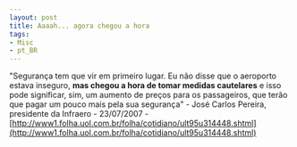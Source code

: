 ```yaml
---
layout: post
title: Aaaah... agora chegou a hora
tags:
- Misc
- pt_BR
---
```

"Segurança tem que vir em primeiro lugar. Eu não disse que o aeroporto estava inseguro, **mas chegou a hora de tomar medidas cautelares** e isso pode significar, sim, um aumento de preços para os passageiros, que terão que pagar um pouco mais pela sua segurança" - José Carlos Pereira, presidente da Infraero - 23/07/2007 - [http://www1.folha.uol.com.br/folha/cotidiano/ult95u314448.shtml](http://www1.folha.uol.com.br/folha/cotidiano/ult95u314448.shtml)
